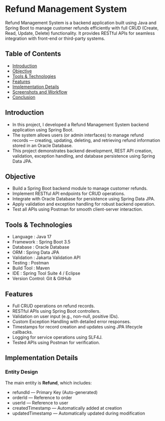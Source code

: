# Refund Management System
Refund Management System is a backend application built using Java and Spring Boot to manage customer refunds efficiently with full CRUD (Create, Read, Update, Delete) functionality. It provides RESTful APIs for seamless integration with front-end or third-party systems.

## Table of Contents

- [Introduction](#Introduction)
- [Objective](#Objective)
- [Tools & Technologies](#Tools-&-Technologies)
- [Features](#Features)
- [Implementation Details](#Implementation-Details)
- [Screenshots and Workflow](#Screenshots-and-Workflow)
- [Conclusion](#Conclusion)

## Introduction
- In this project, I developed a Refund Management System backend application using Spring Boot.
- The system allows users (or admin interfaces) to manage refund records — creating, updating, deleting, and retrieving refund information stored in an Oracle Database.
- This project demonstrates backend development, REST API creation, validation, exception handling, and database persistence using Spring Data JPA.

## Objective
- Build a Spring Boot backend module to manage customer refunds.
- Implement RESTful API endpoints for CRUD operations.
- Integrate with Oracle Database for persistence using Spring Data JPA.
- Apply validation and exception handling for robust backend operation.
- Test all APIs using Postman for smooth client-server interaction.

## Tools & Technologies
- Language       : Java 17
- Framework      : Spring Boot 3.5
- Database       : Oracle Database
- ORM            : Spring Data JPA
- Validation     : Jakarta Validation API
- Testing        : Postman
- Build Tool     : Maven
- IDE            : Spring Tool Suite 4 / Eclipse
- Version Control: Git & GitHub

## Features
- Full CRUD operations on refund records.
- RESTful APIs using Spring Boot controllers.
- Validation on user input (e.g., non-null, positive IDs).
- Custom Exception Handling with detailed error responses.
- Timestamps for record creation and updates using JPA lifecycle callbacks.
- Logging for service operations using SLF4J.
- Tested APIs using Postman for verification.

## Implementation Details
### Entity Design
The main entity is **Refund**, which includes:
- refundId — Primary Key (Auto-generated)
- orderId — Reference to order
- userId — Reference to user
- createdTimestamp — Automatically added at creation
- updatedTimestamp — Automatically updated during modification
